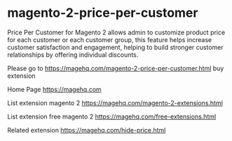 # magento-2-price-per-customer
Price Per Customer for Magento 2 allows admin to customize product price for each customer or each customer group, this feature helps increase customer satisfaction and engagement, helping to build stronger customer relationships by offering individual discounts.

Please go to https://magehq.com/magento-2-price-per-customer.html buy extension

Home Page https://magehq.com

List extension magento 2 https://magehq.com/magento-2-extensions.html

List extension free magento 2 https://magehq.com/free-extensions.html

Related extension https://magehq.com/hide-price.html

